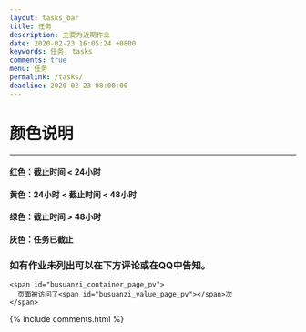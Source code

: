 ```yaml
---
layout: tasks_bar
title: 任务
description: 主要为近期作业
date: 2020-02-23 16:05:24 +0800
keywords: 任务, tasks
comments: true
menu: 任务
permalink: /tasks/
deadline: 2020-02-23 08:00:00
---
```


# 颜色说明

------



#### 红色：截止时间 < 24小时



#### 黄色：24小时 < 截止时间 < 48小时



#### 绿色：截止时间 > 48小时



#### 灰色：任务已截止



### 如有作业未列出可以在下方评论或在QQ中告知。



```
<span id="busuanzi_container_page_pv">
  页面被访问了<span id="busuanzi_value_page_pv"></span>次
</span>
```

  <div class="comment">
      {% include comments.html %}
  </div>

